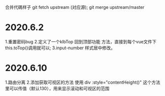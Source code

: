 合并代碼样子
git fetch  upstream (对应源);
git merge upstream/master


# 2020.6.2 
1.重置密码bug 
2.定义了一个klbTop  回到顶部功能  方法，直接到每个vue文件下this.toTop()调用就可以;
3.input-number 样式居中修改。
# 2020.6.10
1.路由分离
2.添加获取可视区的方法    使用  div  :style="contentHeight()"   这个方法里可以传值（默认130），用来显示滚动和可视区的范围